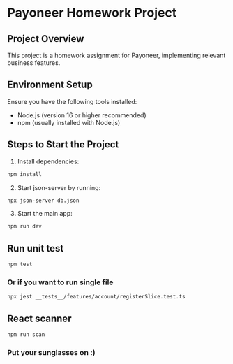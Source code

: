 # Payoneer Homework Project

## Project Overview

This project is a homework assignment for Payoneer, implementing relevant business features.

## Environment Setup

Ensure you have the following tools installed:

- Node.js (version 16 or higher recommended)
- npm (usually installed with Node.js)

## Steps to Start the Project

1. Install dependencies:

```bash
npm install
```

2. Start json-server by running:

```bash
npx json-server db.json
```

3. Start the main app:

```bash
npm run dev
```

## Run unit test

```bash
npm test
```

### Or if you want to run single file

```bash
npx jest __tests__/features/account/registerSlice.test.ts
```

## React scanner

```bash
npm run scan
```

### Put your sunglasses on :)
